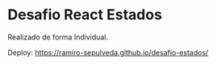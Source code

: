 # Desafio React Estados

Realizado de forma Individual.

Deploy: https://ramiro-sepulveda.github.io/desafio-estados/
